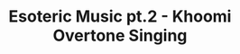 ---
layout: post
title: "Esoteric Music pt.2 - Khoomi Overtone Singing"
original_date: 
source: 
description: "Reflections on an introductory workshop with Michael Ormiston & Candida Valentino"
image: michael-o.jpg
category: "blog"
location: [UK, Mongolia, Tuva]
genre: [music therapy, shamanic]
artist: [Michael Ormiston & Candida Valentino, Nimmy Raphel]
topic: [music therapy, healing, esoteric]
tags: [music therapy, shaman, Michael Ormiston & Candida Valentino, Mongolia, Tuva, UK]
---